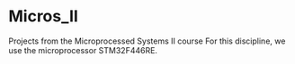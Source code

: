 # Micros_II
Projects from the Microprocessed Systems II course
For this discipline, we use the microprocessor STM32F446RE.
